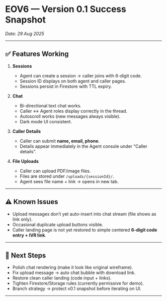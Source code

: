 # EOV6 — Version 0.1 Success Snapshot
_Date: 29 Aug 2025_

---

## ✅ Features Working

1. **Sessions**
   - Agent can create a session → caller joins with 6-digit code.
   - Session ID displays on both agent and caller pages.
   - Sessions persist in Firestore with TTL expiry.

2. **Chat**
   - Bi-directional text chat works.
   - Caller ↔ Agent roles display correctly in the thread.
   - Autoscroll works (new messages always visible).
   - Dark mode UI consistent.

3. **Caller Details**
   - Caller can submit **name, email, phone**.
   - Details appear immediately in the Agent console under “Caller details”.

4. **File Uploads**
   - Caller can upload PDF/image files.
   - Files are stored under `/uploads/{sessionId}/`.
   - Agent sees file name + link → opens in new tab.

---

## ⚠️ Known Issues
- Upload messages don’t yet auto-insert into chat stream (file shows as link only).
- Occasional duplicate upload buttons visible.
- Caller landing page is not yet restored to simple centered **6-digit code entry + IVR link**.

---

## 🚀 Next Steps
- Polish chat rendering (make it look like original wireframe).
- Fix upload message → auto chat bubble with download link.
- Restore clean caller landing (code input + links).
- Tighten Firestore/Storage rules (currently permissive for demo).
- Branch strategy → protect v0.1 snapshot before iterating on UI.

---
